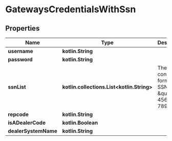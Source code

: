 
# GatewaysCredentialsWithSsn

## Properties
Name | Type | Description | Notes
------------ | ------------- | ------------- | -------------
**username** | **kotlin.String** | | null | 
**password** | **kotlin.String** | | null | 
**ssnList** | **kotlin.collections.List&lt;kotlin.String&gt;** | The list will contain formatted SSNs, i.e. \&quot;123 456 789\&quot; |  [optional]
**repcode** | **kotlin.String** | | null |  [optional]
**isADealerCode** | **kotlin.Boolean** |  |  [optional]
**dealerSystemName** | **kotlin.String** |  |  [optional]



